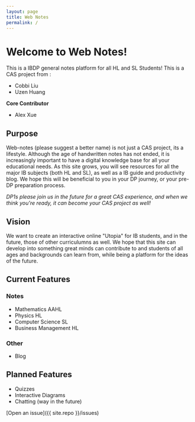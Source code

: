 ```yaml
---
layout: page
title: Web Notes
permalink: /
---
```


# Welcome to Web Notes!

This is a IBDP general notes platform for all HL and SL Students! This is a CAS project from : 

- Cobbi Liu
- Uzen Huang

**Core Contributor**
- Alex Xue

## Purpose

Web-notes (please suggest a better name) is not just a CAS project, its a lifestyle. Although the age of handwritten notes has not ended, it is increasingly important to have a digital knowledge base for all your educational needs. As this site grows, you will see resources for all the major IB subjects (both HL and SL), as well as a IB guide and productivity blog. We hope this will be beneficial to you in your DP journey, or your pre-DP preparation process. 

*DP1s please join us in the future for a great CAS experience, and when we think you're ready, it can become your CAS project as well!*
<br>
## Vision
We want to create an interactive online "Utopia" for IB students, and in the future, those of other curriculumns as well. We hope that this site can develop into something great minds can contribute to and students of all ages and backgrounds can learn from, while being a platform for the ideas of the future. 

## Current Features

### Notes
* Mathematics AAHL 
* Physics HL
* Computer Science SL 
* Business Management HL

### Other
* Blog

## Planned Features

* Quizzes
* Interactive Diagrams
* Chatting (way in the future)

[Open an issue]({{ site.repo }}/issues)
 
